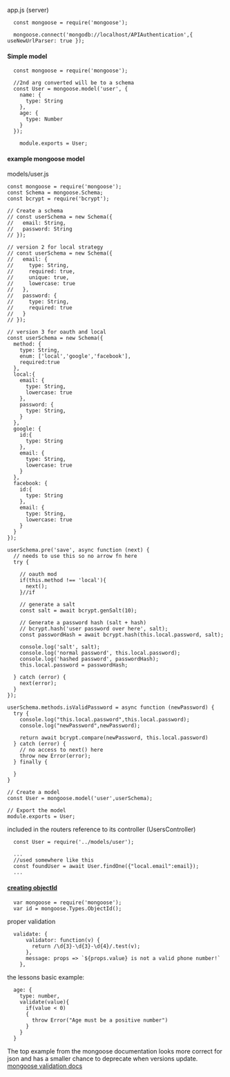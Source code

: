 

app.js (server)
```
  const mongoose = require('mongoose');

  mongoose.connect('mongodb://localhost/APIAuthentication',{ useNewUrlParser: true });
```

#### Simple model
```
  const mongoose = require('mongoose');

  //2nd arg converted will be to a schema
  const User = mongoose.model('user', {
    name: {
      type: String
    },
    age: {
      type: Number
    }
  });

    module.exports = User;
```

#### example mongoose model

models/user.js
```
const mongoose = require('mongoose');
const Schema = mongoose.Schema;
const bcrypt = require('bcrypt');

// Create a schema
// const userSchema = new Schema({
//   email: String,
//   password: String
// });

// version 2 for local strategy
// const userSchema = new Schema({
//   email: {
//     type: String,
//     required: true,
//     unique: true,
//     lowercase: true
//   },
//   password: {
//     type: String,
//     required: true
//   }
// });

// version 3 for oauth and local
const userSchema = new Schema({
  method: {
    type: String,
    enum: ['local','google','facebook'],
    required:true
  },
  local:{
    email: {
      type: String,
      lowercase: true
    },
    password: {
      type: String,
    }
  },
  google: {
    id:{
      type: String
    },
    email: {
      type: String,
      lowercase: true
    }
  },
  facebook: {
    id:{
      type: String
    },
    email: {
      type: String,
      lowercase: true
    }
  }
});

userSchema.pre('save', async function (next) {
  // needs to use this so no arrow fn here
  try {

    // oauth mod
    if(this.method !== 'local'){
      next();
    }//if

    // generate a salt
    const salt = await bcrypt.genSalt(10);

    // Generate a password hash (salt + hash)
    // bcrypt.hash('user password over here', salt);
    const passwordHash = await bcrypt.hash(this.local.password, salt);

    console.log('salt', salt);
    console.log('normal password', this.local.password);
    console.log('hashed password', passwordHash);
    this.local.password = passwordHash;

  } catch (error) {
    next(error);
  }
});

userSchema.methods.isValidPassword = async function (newPassword) {
  try {
    console.log("this.local.password",this.local.password);
    console.log("newPassword",newPassword);

    return await bcrypt.compare(newPassword, this.local.password)
  } catch (error) {
    // no access to next() here
    throw new Error(error);
  } finally {

  }
}

// Create a model
const User = mongoose.model('user',userSchema);

// Export the model
module.exports = User;

```

included in the routers reference to its controller (UsersController)
```
  const User = require('../models/user');  

  ...
  //used somewhere like this
  const foundUser = await User.findOne({"local.email":email});
  ...

```

#### [creating objectId](https://stackoverflow.com/questions/17899750/how-can-i-generate-an-objectid-with-mongoose)   
```
  var mongoose = require('mongoose');
  var id = mongoose.Types.ObjectId();
```

proper validation
```
  validate: {
      validator: function(v) {
        return /\d{3}-\d{3}-\d{4}/.test(v);
      },
      message: props => `${props.value} is not a valid phone number!`
    },
```

the lessons basic example:
```
  age: {
    type: number,
    validate(value){
      if(value < 0)
      {
        throw Error("Age must be a positive number")
      }
    }
  }
```
The top example from the mongoose documentation looks more correct for json and has a smaller chance to deprecate when versions update.
[mongoose validation docs](https://mongoosejs.com/docs/validation.html#custom-validators)   
